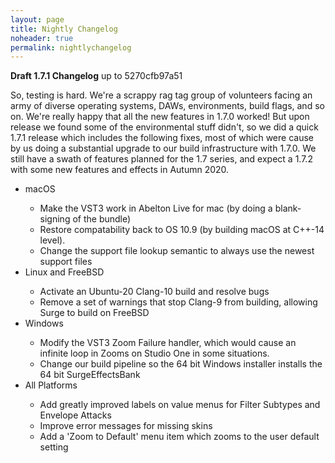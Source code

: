 ```yaml
---
layout: page
title: Nightly Changelog
noheader: true
permalink: nightlychangelog 
---
```


<p>
  <b>Draft 1.7.1 Changelog</b> up to 5270cfb97a51
</p>

<p>
  So, testing is hard. We're a scrappy rag tag group of volunteers facing an army of
  diverse operating systems, DAWs, environments, build flags, and so on. We're really happy
  that all the new features in 1.7.0 worked! But upon release we found some of the environmental
  stuff didn't, so we did a quick 1.7.1 release which includes the following fixes,
  most of which were cause by us doing a substantial upgrade to our build infrastructure with
  1.7.0. We still have a swath of features planned for the 1.7 series, and expect a 1.7.2 with
  some new features and effects in Autumn 2020.
</p>

<ul>
  <li>macOS</li>
  <ul>
    <li>Make the VST3 work in Abelton Live for mac (by doing a blank-signing of the bundle)</li>
    <li>Restore compatability back to OS 10.9 (by building macOS at C++-14 level).</li>
    <li>Change the support file lookup semantic to always use the newest support files</li>
  </ul>
  <li>Linux and FreeBSD</li>
  <ul>
    <li>Activate an Ubuntu-20 Clang-10 build and resolve bugs</li>
    <li>Remove a set of warnings that stop Clang-9 from building, allowing Surge to build on FreeBSD</li>
  </ul> 
  <li>Windows</li>
  <ul>
    <li>Modify the VST3 Zoom Failure handler, which would cause an infinite loop in Zooms on Studio One in some situations.</li>
    <li>Change our build pipeline so the 64 bit Windows installer installs the 64 bit SurgeEffectsBank</li>
  </ul> 
  <li>All Platforms</li>
  <ul>
    <li>Add greatly improved labels on value menus for Filter Subtypes and Envelope Attacks</li>
    <li>Improve error messages for missing skins</li>
    <li>Add a 'Zoom to Default' menu item which zooms to the user default setting</li>
  </ul>
</ul> 
    
